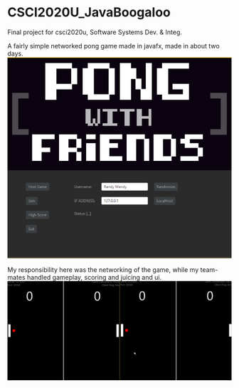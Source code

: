 # CSCI2020U_JavaBoogaloo
Final project for csci2020u, Software Systems Dev. & Integ.

A fairly simple networked pong game made in javafx, made in about two days.
![alt text](https://github.com/PalaceDCXVI/CSCI2020U_JavaBoogaloo/blob/master/images/title.png)


My responsibility here was the networking of the game, while my team-mates handled gameplay, scoring and juicing and ui.
![alt text](https://github.com/PalaceDCXVI/CSCI2020U_JavaBoogaloo/blob/master/images/Gameplay.gif)
